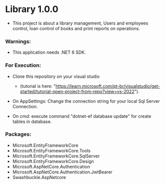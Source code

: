 # Library 1.0.0

- This project is about a library management, Users and employees control, loan control of books and print reports on operations.

### Warnings:

 - This application needs .NET 6 SDK.

### For Execution:

- Clone this repository on your visual studio 
  - (tutorial is here: "https://learn.microsoft.com/pt-br/visualstudio/get-started/tutorial-open-project-from-repo?view=vs-2022").

- On AppSettings: Change the connection string for your local Sql Server Connection.
- On cmd: execute command "dotnet-ef database update" for create tables in database.

### Packages:

- Microsoft.EntityFrameworkCore
- Microsoft.EntityFrameworkCore.Tools
- Microsoft.EntityFrameworkCore.SqlServer
- Microsoft.EntityFrameworkCore.Design
- Microsoft.AspNetCore.Authentication
- Microsoft.AspNetCore.Authentication.JwtBearer
- Swashbuckle.AspNetcore
